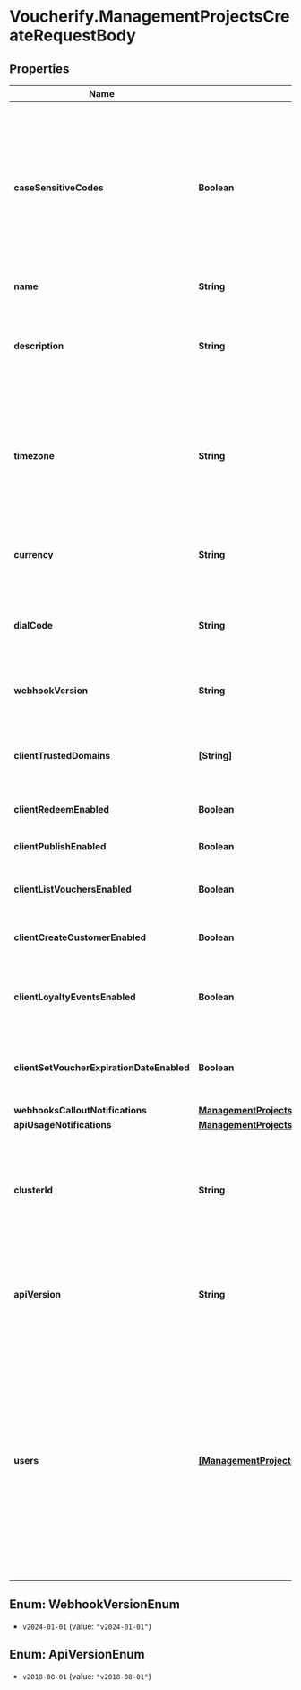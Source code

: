 # Voucherify.ManagementProjectsCreateRequestBody

## Properties

Name | Type | Description | Notes
------------ | ------------- | ------------- | -------------
**caseSensitiveCodes** | **Boolean** | Determines if the vouchers in the project will be case sensitive (if &#x60;true&#x60;, &#x60;C0dE-cfV&#x60; is not equal to &#x60;c0de-cfv&#x60;) or case insensitive (if false, &#x60;C0dE-cfV&#x60; is equal to &#x60;c0de-cfv&#x60;). | [optional] 
**name** | **String** | The name of the project. | [optional] 
**description** | **String** | A user-defined description of the project, e.g. its purpose, scope, region. | [optional] 
**timezone** | **String** | The time zone in which the project is established. It can be in the GMT format or in accordance with IANA time zone database. | [optional] 
**currency** | **String** | The currency used in the project. It is equal to a 3-letter ISO 4217 code. | [optional] 
**dialCode** | **String** | The country dial code for the project. It is equal to an ITU country code. | [optional] 
**webhookVersion** | **String** | The webhook version used in the project. | [optional] [default to &#39;v2024-01-01&#39;]
**clientTrustedDomains** | **[String]** | An array of URL addresses that allow client requests. | [optional] 
**clientRedeemEnabled** | **Boolean** | Enables client-side redemption. | [optional] 
**clientPublishEnabled** | **Boolean** | Enables client-side publication. | [optional] 
**clientListVouchersEnabled** | **Boolean** | Enables client-side listing of vouchers. | [optional] 
**clientCreateCustomerEnabled** | **Boolean** | Enables client-side creation of customers. | [optional] 
**clientLoyaltyEventsEnabled** | **Boolean** | Enables client-side events for loyalty and referral programs. | [optional] 
**clientSetVoucherExpirationDateEnabled** | **Boolean** | Enables client-side setting of voucher expiration date. | [optional] 
**webhooksCalloutNotifications** | [**ManagementProjectsCreateRequestBodyWebhooksCalloutNotifications**](ManagementProjectsCreateRequestBodyWebhooksCalloutNotifications.md) |  | [optional] 
**apiUsageNotifications** | [**ManagementProjectsCreateRequestBodyApiUsageNotifications**](ManagementProjectsCreateRequestBodyApiUsageNotifications.md) |  | [optional] 
**clusterId** | **String** | The identifier of the cluster where the project will be created. The default cluster is &#x60;eu1&#x60; unless otherwise configured. | [optional] 
**apiVersion** | **String** | The API version used in the project. Currently, the default and only value is &#x60;v2018-08-01&#x60;. | [optional] [default to &#39;v2018-08-01&#39;]
**users** | [**[ManagementProjectsCreateRequestBodyUsersItem]**](ManagementProjectsCreateRequestBodyUsersItem.md) | The users (their identifiers, logins, and roles) who will be assigned to the project. You can assign only existing Voucherify users.  It must be used either in the following combinations: - &#x60;id&#x60; and &#x60;role&#x60;, or - &#x60;login&#x60; and &#x60;role&#x60;. | [optional] 



## Enum: WebhookVersionEnum


* `v2024-01-01` (value: `"v2024-01-01"`)





## Enum: ApiVersionEnum


* `v2018-08-01` (value: `"v2018-08-01"`)




